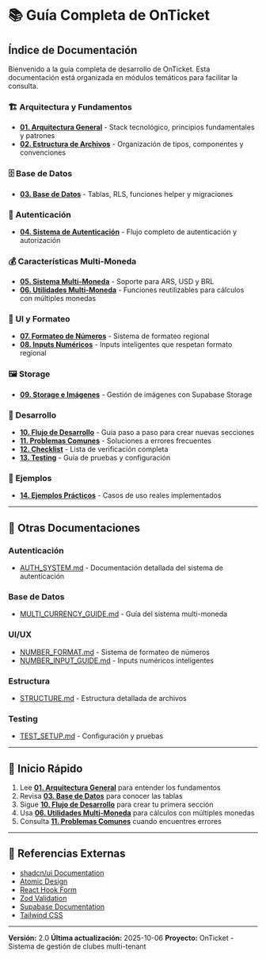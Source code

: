 # 📚 Guía Completa de OnTicket

## Índice de Documentación

Bienvenido a la guía completa de desarrollo de OnTicket. Esta documentación está organizada en módulos temáticos para facilitar la consulta.

### 🏗️ Arquitectura y Fundamentos
- **[01. Arquitectura General](./01_arquitectura.md)** - Stack tecnológico, principios fundamentales y patrones
- **[02. Estructura de Archivos](./02_estructura_archivos.md)** - Organización de tipos, componentes y convenciones

### 🗄️ Base de Datos
- **[03. Base de Datos](./03_base_datos.md)** - Tablas, RLS, funciones helper y migraciones

### 🔐 Autenticación
- **[04. Sistema de Autenticación](./04_autenticacion.md)** - Flujo completo de autenticación y autorización

### 💰 Características Multi-Moneda
- **[05. Sistema Multi-Moneda](./05_multi_moneda.md)** - Soporte para ARS, USD y BRL
- **[06. Utilidades Multi-Moneda](./06_currency_utils.md)** - Funciones reutilizables para cálculos con múltiples monedas

### 🎨 UI y Formateo
- **[07. Formateo de Números](./07_formateo_numeros.md)** - Sistema de formateo regional
- **[08. Inputs Numéricos](./08_inputs_numericos.md)** - Inputs inteligentes que respetan formato regional

### 🖼️ Storage
- **[09. Storage e Imágenes](./09_storage_imagenes.md)** - Gestión de imágenes con Supabase Storage

### 🔨 Desarrollo
- **[10. Flujo de Desarrollo](./10_flujo_desarrollo.md)** - Guía paso a paso para crear nuevas secciones
- **[11. Problemas Comunes](./11_problemas_soluciones.md)** - Soluciones a errores frecuentes
- **[12. Checklist](./12_checklist.md)** - Lista de verificación completa
- **[13. Testing](./13_testing.md)** - Guía de pruebas y configuración

### 📝 Ejemplos
- **[14. Ejemplos Prácticos](./14_ejemplos.md)** - Casos de uso reales implementados

---

## 📂 Otras Documentaciones

### Autenticación
- [AUTH_SYSTEM.md](../auth/AUTH_SYSTEM.md) - Documentación detallada del sistema de autenticación

### Base de Datos
- [MULTI_CURRENCY_GUIDE.md](../database/MULTI_CURRENCY_GUIDE.md) - Guía del sistema multi-moneda

### UI/UX
- [NUMBER_FORMAT.md](../ui/NUMBER_FORMAT.md) - Sistema de formateo de números
- [NUMBER_INPUT_GUIDE.md](../ui/NUMBER_INPUT_GUIDE.md) - Inputs numéricos inteligentes

### Estructura
- [STRUCTURE.md](../structure/STRUCTURE.md) - Estructura detallada de archivos

### Testing
- [TEST_SETUP.md](../testing/TEST_SETUP.md) - Configuración y pruebas

---

## 🚀 Inicio Rápido

1. Lee **[01. Arquitectura General](./01_arquitectura.md)** para entender los fundamentos
2. Revisa **[03. Base de Datos](./03_base_datos.md)** para conocer las tablas
3. Sigue **[10. Flujo de Desarrollo](./10_flujo_desarrollo.md)** para crear tu primera sección
4. Usa **[06. Utilidades Multi-Moneda](./06_currency_utils.md)** para cálculos con múltiples monedas
5. Consulta **[11. Problemas Comunes](./11_problemas_soluciones.md)** cuando encuentres errores

---

## 📖 Referencias Externas

- [shadcn/ui Documentation](https://ui.shadcn.com/)
- [Atomic Design](https://bradfrost.com/blog/post/atomic-web-design/)
- [React Hook Form](https://react-hook-form.com/)
- [Zod Validation](https://zod.dev/)
- [Supabase Documentation](https://supabase.com/docs)
- [Tailwind CSS](https://tailwindcss.com/docs)

---

**Versión:** 2.0
**Última actualización:** 2025-10-06
**Proyecto:** OnTicket - Sistema de gestión de clubes multi-tenant
